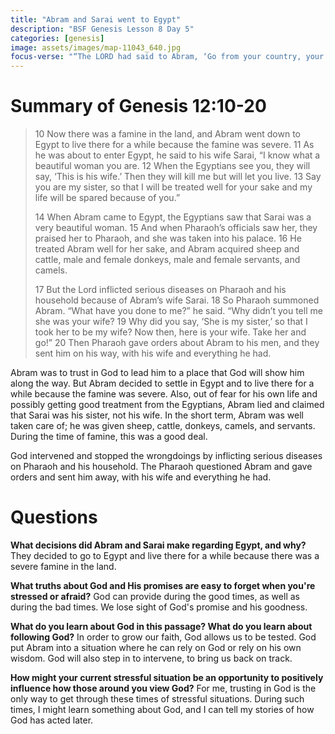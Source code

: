 ```yaml
---
title: "Abram and Sarai went to Egypt"
description: "BSF Genesis Lesson 8 Day 5"
categories: [genesis]
image: assets/images/map-11043_640.jpg
focus-verse: "“The LORD had said to Abram, ‘Go from your country, your people and your father’s household to the land I will show you. I will make you into a great nation, and I will bless you.’ ” – Genesis 12:1-2a"
---
```


# Summary of Genesis 12:10-20

> 10 Now there was a famine in the land, and Abram went down to Egypt to live there for a while because the famine was severe. 11 As he was about to enter Egypt, he said to his wife Sarai, “I know what a beautiful woman you are. 12 When the Egyptians see you, they will say, ‘This is his wife.’ Then they will kill me but will let you live. 13 Say you are my sister, so that I will be treated well for your sake and my life will be spared because of you.”
> 
> 14 When Abram came to Egypt, the Egyptians saw that Sarai was a very beautiful woman. 15 And when Pharaoh’s officials saw her, they praised her to Pharaoh, and she was taken into his palace. 16 He treated Abram well for her sake, and Abram acquired sheep and cattle, male and female donkeys, male and female servants, and camels.
> 
> 17 But the Lord inflicted serious diseases on Pharaoh and his household because of Abram’s wife Sarai. 18 So Pharaoh summoned Abram. “What have you done to me?” he said. “Why didn’t you tell me she was your wife? 19 Why did you say, ‘She is my sister,’ so that I took her to be my wife? Now then, here is your wife. Take her and go!” 20 Then Pharaoh gave orders about Abram to his men, and they sent him on his way, with his wife and everything he had.

Abram was to trust in God to lead him to a place that God will show him along the way. But Abram decided to settle in Egypt and to live there for a while because the famine was severe. Also, out of fear for his own life and possibly getting good treatment from the Egyptians, Abram lied and claimed that Sarai was his sister, not his wife. In the short term, Abram was well taken care of; he was given sheep, cattle, donkeys, camels, and servants. During the time of famine, this was a good deal.

God intervened and stopped the wrongdoings by inflicting serious diseases on Pharaoh and his household. The Pharaoh questioned Abram and gave orders and sent him away, with his wife and everything he had.

# Questions

**What decisions did Abram and Sarai make regarding Egypt, and why?** They decided to go to Egypt and live there for a while because there was a severe famine in the land.

**What truths about God and His promises are easy to forget when you're stressed or afraid?** God can provide during the good times, as well as during the bad times. We lose sight of God's promise and his goodness.

**What do you learn about God in this passage? What do you learn about following God?** In order to grow our faith, God allows us to be tested. God put Abram into a situation where he can rely on God or rely on his own wisdom. God will also step in to intervene, to bring us back on track.

**How might your current stressful situation be an opportunity to positively influence how those around you view God?** For me, trusting in God is the only way to get through these times of stressful situations. During such times, I might learn something about God, and I can tell my stories of how God has acted later.